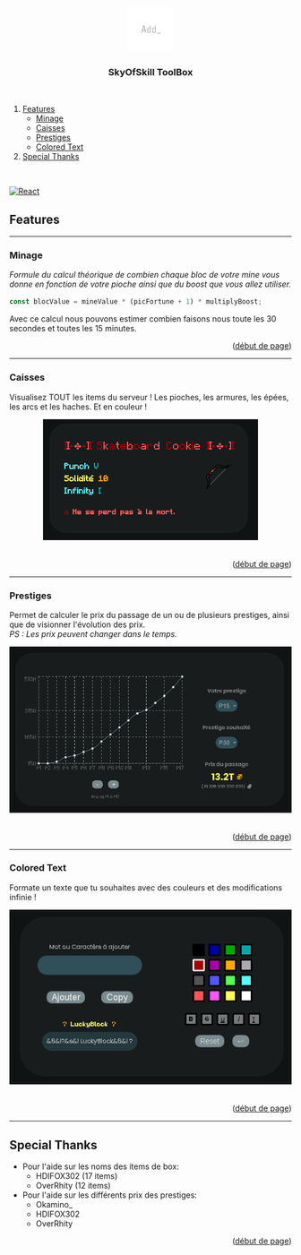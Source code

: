 <a name="readme-top"></a>

<div align="center">
  <img src="src/assets/logo.png" alt="Logo" width="80" height="80">
  <h3 align="center">SkyOfSkill ToolBox</h3>
</div>

<br />

<ol>
  <li>
    <a href="#features">Features</a>
    <ul>
      <li><a href="#minage">Minage</a></li>
      <li><a href="#caisses">Caisses</a></li>
      <li><a href="#prestiges">Prestiges</a></li>
      <li><a href="#colored-text">Colored Text</a></li>
    </ul>
  </li>
  <li>
    <a href="#special-thanks">Special Thanks</a>
  </li>
</ol>

<br />

[![React][React.js]][React-url]

## Features

---

### Minage

_Formule du calcul théorique de combien chaque bloc de votre mine vous donne en fonction de votre pioche ainsi que du boost que vous allez utiliser._

```js
const blocValue = mineValue * (picFortune + 1) * multiplyBoost;
```

Avec ce calcul nous pouvons estimer combien faisons nous toute les 30 secondes et toutes les 15 minutes.

<p align="right">(<a href="#readme-top">début de page</a>)</p>

---

### Caisses

Visualisez TOUT les items du serveur ! Les pioches, les armures, les épées, les arcs et les haches.
Et en couleur !

<div align="center">
  <img src="src/assets/example/example_item.png" alt="Example" />
</div>
<br />
<p align="right">(<a href="#readme-top">début de page</a>)</p>

---

### Prestiges

Permet de calculer le prix du passage de un ou de plusieurs prestiges, ainsi que de visionner l'évolution des prix.
<br />
_PS : Les prix peuvent changer dans le temps._

<div align="center">
  <img src="src/assets/example/example_prestiges.png" alt="Prestiges" />
</div>
<br />
<p align="right">(<a href="#readme-top">début de page</a>)</p>

---

### Colored Text

Formate un texte que tu souhaites avec des couleurs et des modifications infinie !

<div align="center">
  <img src="src/assets/example/example_colors.png" alt="Colors" />
</div>
<br />
<p align="right">(<a href="#readme-top">début de page</a>)</p>

---

## Special Thanks

- Pour l'aide sur les noms des items de box:
  - HDIFOX302 (17 items)
  - OverRhity (12 items)
- Pour l'aide sur les différents prix des prestiges:
  - Okamino\_
  - HDIFOX302
  - OverRhity

<p align="right">(<a href="#readme-top">début de page</a>)</p>

[React.js]: https://img.shields.io/badge/React-20232A?style=for-the-badge&logo=react&logoColor=61DAFB
[React-url]: https://react.dev/

